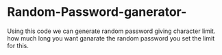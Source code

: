 # Random-Password-ganerator-
Using this code we can generate random password giving character limit. how much long you want ganarate the random password you set the limit for this.
